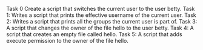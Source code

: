Task 0 Create a script that switches the current user to the user betty. 
Task 1: Writes a script that prints the effective username of the current user.
Task 2: Writes a script that prints all the groups the current user is part of.
Task 3: A script that changes the owner of the file hello to the user betty.
Task 4: A script that creates an empty file called hello.
Task 5: A script that adds execute permission to the owner of the file hello.
